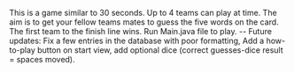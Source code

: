 This is a game similar to 30 seconds. Up to 4 teams can play at time. The aim is to get your fellow teams mates to guess the five words on the card. The first team to the finish line wins. Run Main.java file to play.  -- Future updates: Fix a few entries in the database with poor formatting, Add a how-to-play button on start view, add optional dice (correct guesses-dice result = spaces moved). 
